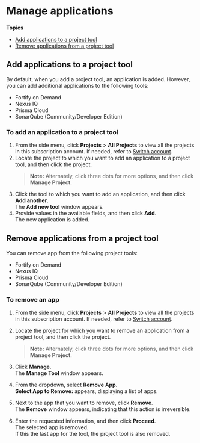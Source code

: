 # Manage applications

**Topics**

- [Add applications to a project tool](#add-applications-to-a-project-tool)
- [Remove applications from a project tool](#remove-applications-from-a-project-tool)



## Add applications to a project tool

By default, when you add a project tool, an application is added. However, you can add additional applications to the following tools:

- Fortify on Demand
- Nexus IQ
- Prisma Cloud
- SonarQube (Community/Developer Edition)



### To add an application to a project tool

1. From the side menu, click **Projects** > **All Projects** to view all the projects in this subscription account. If needed, refer to [Switch account](manage-account).
1. Locate the project to which you want to add an application to a project tool, and then click the project.
    > **Note:** Alternately, click three dots for more options, and then click **Manage Project**.
1. Click the tool to which you want to add an application, and then click **Add another**.  
    The **Add new tool** window appears. 
1. Provide values in the available fields, and then click **Add**.    
    The new application is added.




## Remove applications from a project tool

You can remove app from the following project tools:

- Fortify on Demand
- Nexus IQ
- Prisma Cloud
- SonarQube (Community/Developer Edition)



### To remove an app


1. From the side menu, click **Projects** > **All Projects** to view all the projects in this subscription account. If needed, refer to [Switch account](manage-account).
1. Locate the project for which you want to remove an application from a project tool, and then click the project.
    > **Note:** Alternately, click three dots for more options, and then click **Manage Project**.

1. Click **Manage**.   
    The **Manage Tool** window appears.
1. From the dropdown, select **Remove App**.  
    **Select App to Remove:** appears, displaying a list of apps. 


1. Next to the app that you want to remove, click **Remove**.  
    The **Remove** window appears, indicating that this action is irreversible.

1. Enter the requested information, and then click **Proceed**.  
    The selected app is removed.  
    If this the last app for the tool, the project tool is also removed. 


